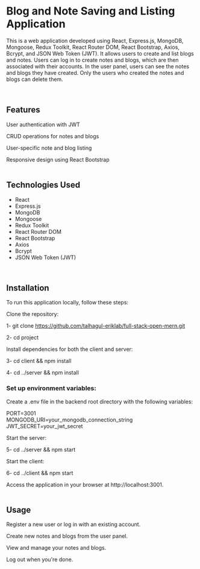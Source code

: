 <h1>Blog and Note Saving and Listing Application</h1>
<p>This is a web application developed using React, Express.js, MongoDB, Mongoose, Redux Toolkit, React Router DOM, React Bootstrap, Axios, Bcrypt, and JSON Web Token (JWT). It allows users to create and list blogs and notes. Users can log in to create notes and blogs, which are then associated with their accounts. In the user panel, users can see the notes and blogs they have created. Only the users who created the notes and blogs can delete them.
</p>
<br/>

<h2>Features</h2>

User authentication with JWT

CRUD operations for notes and blogs

User-specific note and blog listing

Responsive design using React Bootstrap
<br/>
<br/>


<h2>Technologies Used</h2>

<ul>
<li>React</li>
<li>Express.js</li>
<li>MongoDB</li>
<li>Mongoose</li>
<li>Redux Toolkit</li>
<li>React Router DOM</li>
<li>React Bootstrap</li>
<li>Axios</li>
<li>Bcrypt</li>
<li>JSON Web Token (JWT)</li>
</ul>
<br/>

<h2>Installation</h2>

To run this application locally, follow these steps:

Clone the repository:

1- git clone https://github.com/talhagul-eriklab/full-stack-open-mern.git

2- cd project

Install dependencies for both the client and server:

3- cd client && npm install

4- cd ../server && npm install

<h3>Set up environment variables:</h3>

Create a .env file in the backend root directory with the following variables:

PORT=3001<br/>
MONGODB_URI=your_mongodb_connection_string<br/>
JWT_SECRET=your_jwt_secret

Start the server:

5- cd ../server && npm start

Start the client:

6- cd ../client && npm start

Access the application in your browser at http://localhost:3001.
<br/>
<br/>


<h2>Usage</h2>

Register a new user or log in with an existing account.

Create new notes and blogs from the user panel.

View and manage your notes and blogs.

Log out when you're done.

